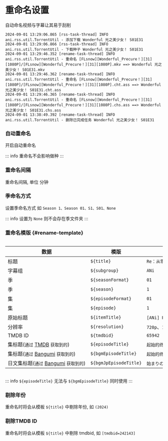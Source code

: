 # 重命名设置

自动命名视频与字幕让其易于刮削

```log:line-numbers
2024-09-01 13:29:06.865 [rss-task-thread] INFO ani.rss.util.TorrentUtil - 添加下载 Wonderful 光之美少女！ S01E31
2024-09-01 13:29:06.866 [rss-task-thread] INFO ani.rss.util.TorrentUtil - 下载种子 Wonderful 光之美少女！ S01E31
2024-09-01 13:29:46.352 [rename-task-thread] INFO ani.rss.util.TorrentUtil - 重命名 [FLsnow][Wonderful_Precure！][31][1080P]/[FLsnow][Wonderful_Precure！][31][1080P].mkv ==> Wonderful 光之美少女！ S01E31.mkv
2024-09-01 13:29:46.362 [rename-task-thread] INFO ani.rss.util.TorrentUtil - 重命名 [FLsnow][Wonderful_Precure！][31][1080P]/[FLsnow][Wonderful_Precure！][31][1080P].cht.ass ==> Wonderful 光之美少女！ S01E31.cht.ass
2024-09-01 13:29:46.365 [rename-task-thread] INFO ani.rss.util.TorrentUtil - 重命名 [FLsnow][Wonderful_Precure！][31][1080P]/[FLsnow][Wonderful_Precure！][31][1080P].chs.ass ==> Wonderful 光之美少女！ S01E31.chs.ass
2024-09-01 13:38:49.392 [rename-task-thread] INFO ani.rss.util.TorrentUtil - 删除已完成任务 Wonderful 光之美少女！ S01E31
```

### 自动重命名

开启自动重命名

::: info
重命名不会影响做种
:::

### 重命名间隔

重命名间隔, 单位 分钟

### 季命名方式

设置季命名方式 如 `Season 1、Season 01、S1、S01、None`

::: info
设置为 `None` 则不会存在季文件夹
:::

### 重命名模版 {#rename-template}

<div style="overflow-x: auto;">
<div style="width: 1200px;">

| 数据                                                   | 模版                     | 结果示例                                                                    |  
|------------------------------------------------------|------------------------|-------------------------------------------------------------------------|
| 标题                                                   | `${title}`             | `Re：从零开始的异世界生活`                                                         |  
| 字幕组                                                  | `${subgroup}`          | `ANi`                                                                   |   
| 季                                                    | `${seasonFormat}`      | `01`                                                                    |   
| 季                                                    | `${season}`            | `1`                                                                     |  
| 集                                                    | `${episodeFormat}`     | `01`                                                                    |  
| 集                                                    | `${episode}`           | `1`                                                                     |  
| 原始标题                                                 | `${itemTitle}`         | `[ANi] Re：从零开始的异世界生活 第三季 - 01 [1080P][Baha][WEB-DL][AAC AVC][CHT][MP4]` |  
| 分辨率                                                  | `${resolution}`        | `720p`、`1080p`、`2160p`                                                  |
| TMDB ID                                              | `${tmdbid}`            | `65942`                                                                 |
| 集标题(`通过` [TMDB](https://www.themoviedb.org/) `获取到的`) | `${episodeTitle}`      | `起始的终结与终结的起始`、`再会的魔女`、`从零开始的异世界生活`                                      |
| 集标题(`通过` [Bangumi](https://bgm.tv/) `获取到的`)          | `${bgmEpisodeTitle}`   | `起始的终结与终结的起始`、`再会的魔女`、`从零开始的异世界生活`                                      |
| 日文集标题(`通过` [Bangumi](https://bgm.tv/) `获取到的`)        | `${bgmJpEpisodeTitle}` | `始まりの終わりと終わりの始まり`、`再会の魔女`、`ゼロから始まる異世界生活`                                |

</div>
</div>

::: info
`${episodeTitle}` 无法与 `${bgmEpisodeTitle}` 同时使用
:::

### 剔除年份

重命名时将会从模板 `${title}` 中剔除年份, 如 `(2024)`

### 剔除TMDB ID

重命名时将会从模板 `${title}` 中剔除 tmdbid, 如 `[tmdbid=242143]`
